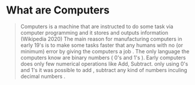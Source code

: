 # What are Computers 
> Computers is a machine that are instructed to do some task via computer programming and it stores and outputs information (Wikipedia 2020)
The main reason for manufacturing computers in early 19's is to make some tasks faster that any humans with no (or minimum) error by giving the computers a job . 
The only language the computers know are binary numbers ( 0's and 1's ). 
Early computers does only few numerical operations like Add, Subtract. only using 0's and 1's it was possible to add , subtract any kind of numbers inculing decimal numbers . 
